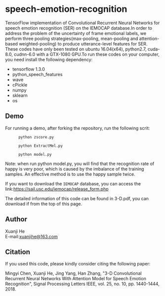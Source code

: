 # speech-emotion-recognition
TensorFlow implementation of Convolutional Recurrent Neural Networks for speech emotion recognition (SER) on the IEMOCAP database.In order to address the problem of the uncertainty of frame emotional labels, we perform three pooling strategies(max-pooling, mean-pooling and attention-based weighted-pooling) to produce utterance-level features for SER.
These codes have only been tested on ubuntu 16.04(x64), python2.7, cuda-8.0, cudnn-6.0 with a GTX-1080 GPU.To run these codes on your computer, you need install the following dependency:    
* tensorflow 1.3.0
* python_speech_features
* wave
* cPickle
* numpy
* sklearn
* os

## Demo
For running a demo, after forking the repository, run the following scrit:

          python zscore.py
   
          python ExtractMel.py
   
          python model.py
   
Note: when run python model.py, you will find that the recognition rate of happy is very poor, which is caused by the imbalance of the training samples. An effective method is to use the happy sample twice.

If you want to download the `IEMOCAP` database, you can access the link:https://sail.usc.edu/iemocap/release_form.php

The detailed information of this code can be found in 3-D.pdf, you can download if from the top of this page. 
## Author
Xuanji He<br> 
E-mail:xuanjihe@163.com

## Citation
If you used this code, please kindly consider citing the following paper:

Mingyi Chen, Xuanji He, Jing Yang, Han Zhang, "3-D Convolutional Recurrent Neural Networks With Attention Model for Speech Emotion Recognition", Signal Processing Letters IEEE, vol. 25, no. 10, pp. 1440-1444, 2018.
